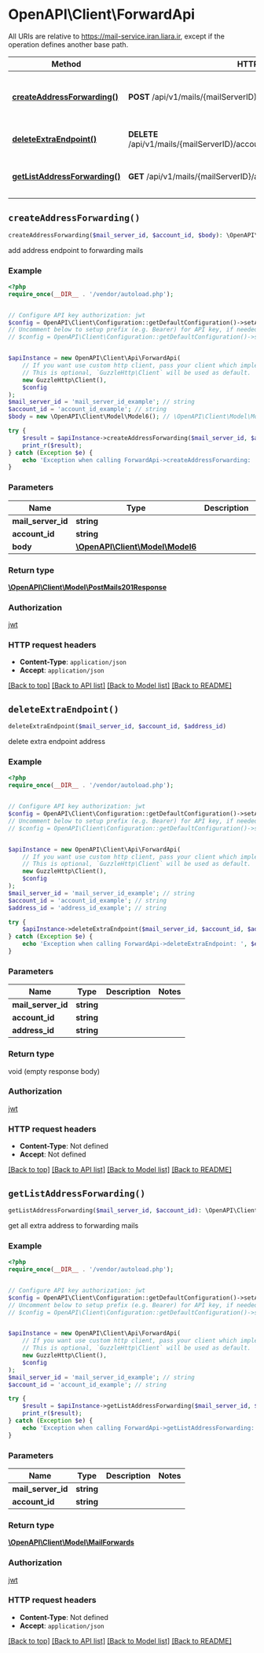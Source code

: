 # OpenAPI\Client\ForwardApi

All URIs are relative to https://mail-service.iran.liara.ir, except if the operation defines another base path.

| Method | HTTP request | Description |
| ------------- | ------------- | ------------- |
| [**createAddressForwarding()**](ForwardApi.md#createAddressForwarding) | **POST** /api/v1/mails/{mailServerID}/accounts/{accountID}/forwards | add address endpoint to forwarding mails |
| [**deleteExtraEndpoint()**](ForwardApi.md#deleteExtraEndpoint) | **DELETE** /api/v1/mails/{mailServerID}/accounts/{accountID}/forwards/{addressID} | delete extra endpoint address |
| [**getListAddressForwarding()**](ForwardApi.md#getListAddressForwarding) | **GET** /api/v1/mails/{mailServerID}/accounts/{accountID}/forwards | get all extra address to forwarding mails |


## `createAddressForwarding()`

```php
createAddressForwarding($mail_server_id, $account_id, $body): \OpenAPI\Client\Model\PostMails201Response
```

add address endpoint to forwarding mails

### Example

```php
<?php
require_once(__DIR__ . '/vendor/autoload.php');


// Configure API key authorization: jwt
$config = OpenAPI\Client\Configuration::getDefaultConfiguration()->setApiKey('Authorization', 'YOUR_API_KEY');
// Uncomment below to setup prefix (e.g. Bearer) for API key, if needed
// $config = OpenAPI\Client\Configuration::getDefaultConfiguration()->setApiKeyPrefix('Authorization', 'Bearer');


$apiInstance = new OpenAPI\Client\Api\ForwardApi(
    // If you want use custom http client, pass your client which implements `GuzzleHttp\ClientInterface`.
    // This is optional, `GuzzleHttp\Client` will be used as default.
    new GuzzleHttp\Client(),
    $config
);
$mail_server_id = 'mail_server_id_example'; // string
$account_id = 'account_id_example'; // string
$body = new \OpenAPI\Client\Model\Model6(); // \OpenAPI\Client\Model\Model6

try {
    $result = $apiInstance->createAddressForwarding($mail_server_id, $account_id, $body);
    print_r($result);
} catch (Exception $e) {
    echo 'Exception when calling ForwardApi->createAddressForwarding: ', $e->getMessage(), PHP_EOL;
}
```

### Parameters

| Name | Type | Description  | Notes |
| ------------- | ------------- | ------------- | ------------- |
| **mail_server_id** | **string**|  | |
| **account_id** | **string**|  | |
| **body** | [**\OpenAPI\Client\Model\Model6**](../Model/Model6.md)|  | [optional] |

### Return type

[**\OpenAPI\Client\Model\PostMails201Response**](../Model/PostMails201Response.md)

### Authorization

[jwt](../../README.md#jwt)

### HTTP request headers

- **Content-Type**: `application/json`
- **Accept**: `application/json`

[[Back to top]](#) [[Back to API list]](../../README.md#endpoints)
[[Back to Model list]](../../README.md#models)
[[Back to README]](../../README.md)

## `deleteExtraEndpoint()`

```php
deleteExtraEndpoint($mail_server_id, $account_id, $address_id)
```

delete extra endpoint address

### Example

```php
<?php
require_once(__DIR__ . '/vendor/autoload.php');


// Configure API key authorization: jwt
$config = OpenAPI\Client\Configuration::getDefaultConfiguration()->setApiKey('Authorization', 'YOUR_API_KEY');
// Uncomment below to setup prefix (e.g. Bearer) for API key, if needed
// $config = OpenAPI\Client\Configuration::getDefaultConfiguration()->setApiKeyPrefix('Authorization', 'Bearer');


$apiInstance = new OpenAPI\Client\Api\ForwardApi(
    // If you want use custom http client, pass your client which implements `GuzzleHttp\ClientInterface`.
    // This is optional, `GuzzleHttp\Client` will be used as default.
    new GuzzleHttp\Client(),
    $config
);
$mail_server_id = 'mail_server_id_example'; // string
$account_id = 'account_id_example'; // string
$address_id = 'address_id_example'; // string

try {
    $apiInstance->deleteExtraEndpoint($mail_server_id, $account_id, $address_id);
} catch (Exception $e) {
    echo 'Exception when calling ForwardApi->deleteExtraEndpoint: ', $e->getMessage(), PHP_EOL;
}
```

### Parameters

| Name | Type | Description  | Notes |
| ------------- | ------------- | ------------- | ------------- |
| **mail_server_id** | **string**|  | |
| **account_id** | **string**|  | |
| **address_id** | **string**|  | |

### Return type

void (empty response body)

### Authorization

[jwt](../../README.md#jwt)

### HTTP request headers

- **Content-Type**: Not defined
- **Accept**: Not defined

[[Back to top]](#) [[Back to API list]](../../README.md#endpoints)
[[Back to Model list]](../../README.md#models)
[[Back to README]](../../README.md)

## `getListAddressForwarding()`

```php
getListAddressForwarding($mail_server_id, $account_id): \OpenAPI\Client\Model\MailForwards
```

get all extra address to forwarding mails

### Example

```php
<?php
require_once(__DIR__ . '/vendor/autoload.php');


// Configure API key authorization: jwt
$config = OpenAPI\Client\Configuration::getDefaultConfiguration()->setApiKey('Authorization', 'YOUR_API_KEY');
// Uncomment below to setup prefix (e.g. Bearer) for API key, if needed
// $config = OpenAPI\Client\Configuration::getDefaultConfiguration()->setApiKeyPrefix('Authorization', 'Bearer');


$apiInstance = new OpenAPI\Client\Api\ForwardApi(
    // If you want use custom http client, pass your client which implements `GuzzleHttp\ClientInterface`.
    // This is optional, `GuzzleHttp\Client` will be used as default.
    new GuzzleHttp\Client(),
    $config
);
$mail_server_id = 'mail_server_id_example'; // string
$account_id = 'account_id_example'; // string

try {
    $result = $apiInstance->getListAddressForwarding($mail_server_id, $account_id);
    print_r($result);
} catch (Exception $e) {
    echo 'Exception when calling ForwardApi->getListAddressForwarding: ', $e->getMessage(), PHP_EOL;
}
```

### Parameters

| Name | Type | Description  | Notes |
| ------------- | ------------- | ------------- | ------------- |
| **mail_server_id** | **string**|  | |
| **account_id** | **string**|  | |

### Return type

[**\OpenAPI\Client\Model\MailForwards**](../Model/MailForwards.md)

### Authorization

[jwt](../../README.md#jwt)

### HTTP request headers

- **Content-Type**: Not defined
- **Accept**: `application/json`

[[Back to top]](#) [[Back to API list]](../../README.md#endpoints)
[[Back to Model list]](../../README.md#models)
[[Back to README]](../../README.md)
